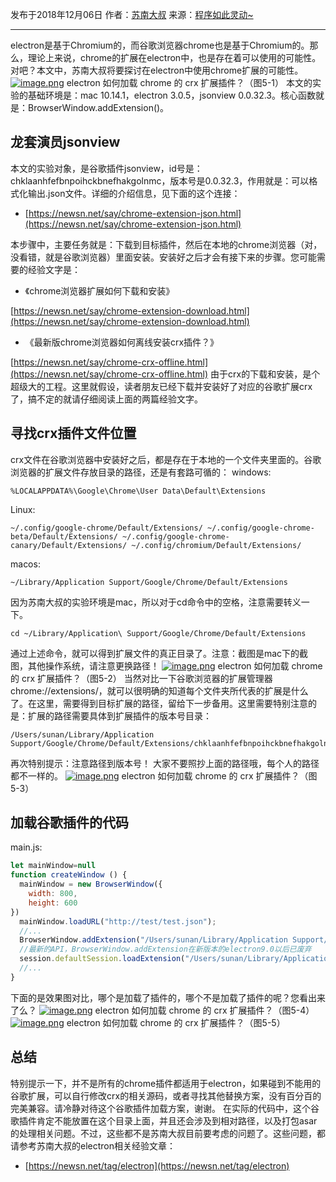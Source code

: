 

发布于2018年12月06日    作者：[苏南大叔](https://newsn.net/)    来源：[程序如此灵动~](https://newsn.net/)

---

electron是基于Chromium的，而谷歌浏览器chrome也是基于Chromium的。那么，理论上来说，chrome的扩展在electron中，也是存在着可以使用的可能性。对吧？本文中，苏南大叔将要探讨在electron中使用chrome扩展的可能性。
[![image.png](https://cdn.nlark.com/yuque/0/2022/png/275376/1652753732066-56fa3772-258b-4f18-8a4b-5ad05bc53398.png#clientId=u82ee3c18-a9bc-4&crop=0&crop=0&crop=1&crop=1&from=paste&id=u5dd68d66&margin=%5Bobject%20Object%5D&name=image.png&originHeight=360&originWidth=580&originalType=url&ratio=1&rotation=0&showTitle=false&size=522443&status=done&style=none&taskId=ub034d912-8136-4404-8d69-5727725138f&title=)](/about.html)
electron 如何加载 chrome 的 crx 扩展插件？（图5-1）
本文的实验的基础环境是：mac 10.14.1，electron 3.0.5，jsonview 0.0.32.3。核心函数就是：BrowserWindow.addExtension()。
## 龙套演员jsonview
本文的实验对象，是谷歌插件jsonview，id号是：chklaanhfefbnpoihckbnefhakgolnmc，版本号是0.0.32.3，作用就是：可以格式化输出.json文件。详细的介绍信息，见下面的这个连接：

- [https://newsn.net/say/chrome-extension-json.html](https://newsn.net/say/chrome-extension-json.html)

本步骤中，主要任务就是：下载到目标插件，然后在本地的chrome浏览器（对，没看错，就是谷歌浏览器）里面安装。安装好之后才会有接下来的步骤。您可能需要的经验文字是：

- 《chrome浏览器扩展如何下载和安装》

[https://newsn.net/say/chrome-extension-download.html](https://newsn.net/say/chrome-extension-download.html)

- 《最新版chrome浏览器如何离线安装crx插件？》

[https://newsn.net/say/chrome-crx-offline.html](https://newsn.net/say/chrome-crx-offline.html)
由于crx的下载和安装，是个超级大的工程。这里就假设，读者朋友已经下载并安装好了对应的谷歌扩展crx了，搞不定的就请仔细阅读上面的两篇经验文字。
## 寻找crx插件文件位置
crx文件在谷歌浏览器中安装好之后，都是存在于本地的一个文件夹里面的。谷歌浏览器的扩展文件存放目录的路径，还是有套路可循的：
windows:
```shell
%LOCALAPPDATA%\Google\Chrome\User Data\Default\Extensions
```
Linux:
```shell
~/.config/google-chrome/Default/Extensions/ ~/.config/google-chrome-beta/Default/Extensions/ ~/.config/google-chrome-canary/Default/Extensions/ ~/.config/chromium/Default/Extensions/
```
macos:
```shell
~/Library/Application Support/Google/Chrome/Default/Extensions
```

因为苏南大叔的实验环境是mac，所以对于cd命令中的空格，注意需要转义一下。
```shell
cd ~/Library/Application\ Support/Google/Chrome/Default/Extensions
```

通过上述命令，就可以得到扩展文件的真正目录了。注意：截图是mac下的截图，其他操作系统，请注意更换路径！
[![image.png](https://cdn.nlark.com/yuque/0/2022/png/275376/1652753721681-bdcaec58-c17f-4e48-b283-ad1a039053bb.png#clientId=u82ee3c18-a9bc-4&crop=0&crop=0&crop=1&crop=1&from=paste&id=uf3097ff8&margin=%5Bobject%20Object%5D&name=image.png&originHeight=359&originWidth=580&originalType=url&ratio=1&rotation=0&showTitle=false&size=55759&status=done&style=none&taskId=u6abb7089-265e-47b0-a215-dec440cbac5&title=)](/shang.html)
electron 如何加载 chrome 的 crx 扩展插件？（图5-2）
当然对比一下谷歌浏览器的扩展管理器chrome://extensions/，就可以很明确的知道每个文件夹所代表的扩展是什么了。在这里，需要得到目标扩展的路径，留给下一步备用。这里需要特别注意的是：扩展的路径需要具体到扩展插件的版本号目录：
```shell
/Users/sunan/Library/Application Support/Google/Chrome/Default/Extensions/chklaanhfefbnpoihckbnefhakgolnmc/0.0.32.3_0
```
再次特别提示：注意路径到版本号！
大家不要照抄上面的路径哦，每个人的路径都不一样的。
[![image.png](https://cdn.nlark.com/yuque/0/2022/png/275376/1652753722326-64b9ce1a-f325-4e83-a579-40e3973ace0a.png#clientId=u82ee3c18-a9bc-4&crop=0&crop=0&crop=1&crop=1&from=paste&id=uf1873972&margin=%5Bobject%20Object%5D&name=image.png&originHeight=359&originWidth=579&originalType=url&ratio=1&rotation=0&showTitle=false&size=67629&status=done&style=none&taskId=u360e6e26-2b76-4ddd-b5bd-6ac2e4f2b10&title=)](/shang.html)
electron 如何加载 chrome 的 crx 扩展插件？（图5-3）
## 加载谷歌插件的代码
main.js:
```javascript
let mainWindow=null
function createWindow () {
  mainWindow = new BrowserWindow({
    width: 800,
    height: 600
})   
  mainWindow.loadURL("http://test/test.json");   
  //...   
  BrowserWindow.addExtension("/Users/sunan/Library/Application Support/Google/Chrome/Default/Extensions/chklaanhfefbnpoihckbnefhakgolnmc/0.0.32.3_0");   
  //最新的API，BrowserWindow.addExtension在新版本的electron9.0以后已废弃
  session.defaultSession.loadExtension("/Users/sunan/Library/Application Support/Google/Chrome/Default/Extensions/chklaanhfefbnpoihckbnefhakgolnmc/0.0.32.3_0"); 
  //...
}
```

下面的是效果图对比，哪个是加载了插件的，哪个不是加载了插件的呢？您看出来了么？
[![image.png](https://cdn.nlark.com/yuque/0/2022/png/275376/1652753723889-dfd9ce3d-c3a7-4533-abf4-22c12725041f.png#clientId=u82ee3c18-a9bc-4&crop=0&crop=0&crop=1&crop=1&from=paste&id=u72c82e83&margin=%5Bobject%20Object%5D&name=image.png&originHeight=360&originWidth=580&originalType=url&ratio=1&rotation=0&showTitle=false&size=84304&status=done&style=none&taskId=u2452c38c-4905-47dc-afa3-9beb4f021c7&title=)](/shang.html)
electron 如何加载 chrome 的 crx 扩展插件？（图5-4）
[![image.png](https://cdn.nlark.com/yuque/0/2022/png/275376/1652753723741-f049b94b-7d94-4eec-88bf-2b0a4dc684b3.png#clientId=u82ee3c18-a9bc-4&crop=0&crop=0&crop=1&crop=1&from=paste&id=u19fdc91f&margin=%5Bobject%20Object%5D&name=image.png&originHeight=360&originWidth=580&originalType=url&ratio=1&rotation=0&showTitle=false&size=54789&status=done&style=none&taskId=u72d3e2a0-ff7b-498b-b61a-c9b6068f247&title=)](/shang.html)
electron 如何加载 chrome 的 crx 扩展插件？（图5-5）
## 总结
特别提示一下，并不是所有的chrome插件都适用于electron，如果碰到不能用的谷歌扩展，可以自行修改crx的相关源码，或者寻找其他替换方案，没有百分百的完美兼容。请冷静对待这个谷歌插件加载方案，谢谢。
在实际的代码中，这个谷歌插件肯定不能放置在这个目录上面，并且还会涉及到相对路径，以及打包asar的处理相关问题。不过，这些都不是苏南大叔目前要考虑的问题了。这些问题，都请参考苏南大叔的electron相关经验文章：

- [https://newsn.net/tag/electron](https://newsn.net/tag/electron)



